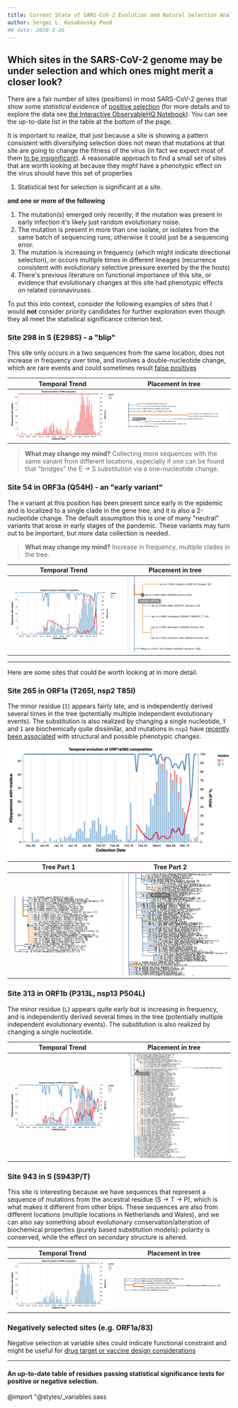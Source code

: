 ```yaml
---
title: Current State of SARS-CoV-2 Evolution and Natural Selection Analysis
author: Sergei L. Kosakovsky Pond
## date: 2020-3-26
---
```


## Which sites in the SARS-CoV-2 genome may be under selection and which ones might merit a closer look?



There are a fair number of sites (positions) in most SARS-CoV-2 genes that show some _statistical_ evidence of [positive selection](https://en.wikipedia.org/wiki/Disruptive_selection) (for more details and to explore the data see [the Interactive ObservableHQ Notebook](https://observablehq.com/@spond/natural-selection-analysis-of-sars-cov-2-covid-19)). You can see the up-to-date list in the table at the bottom of the page. 

It is important to realize, that just because a site is showing a pattern consistent with diversifying selection does not mean that mutations at that site are going to change the fitness of the virus (in fact we expect most of them [to be insignificant](https://academic.oup.com/mbe/article/35/6/1348/4983910)). A reasonable approach to find a small set of sites that are worth looking at because they *might* have a phenotypic effect on the virus should have this set of properties

1. Statistical test for selection is significant at a site. 

**and one or more of the following**

1. The mutation(s) emerged only recently; if the mutation was present in early infection it's likely just random evolutionary noise. 
2. The mutation is present in more than one isolate, or isolates from the same batch of sequencing runs; otherwise it could just be a sequencing error. 
3. The mutation is increasing in frequency (which might indicate directional selection), or occurs multiple times in different lineages (recurrence consistent with evolutionary selective pressure exerted by the the hosts)
4. There's previous literature on functional importance of this site, or evidence that evolutionary changes at this site had phenotypic effects on related coronaviruses. 

To put this into context, consider the following examples of sites that I would **not** consider priority candidates for further exploration even though they all meet the statistical significance criterion test.

### Site 298 in S (E298S) - a "blip"

This site only occurs in a two sequences from the same location, does not increase in frequency over time, and involves a double-nucleotide change, which are rare events and could sometimes result [false positives](https://www.ncbi.nlm.nih.gov/pubmed/29967485)

| Temporal Trend | Placement in tree |
|:--:|:--:|
|![](figures/S298.png)|![](figures/S298-tree.png)|

>**What may change my mind?** Collecting more sequences with the same variant from different locations, especially if one can be found that "bridges" the E → S substitution via a one-nucleotide change. 

### Site 54 in ORF3a (Q54H) - an "early variant"

The `H` variant at this position has been present since early in the epidemic and is localized to a single clade in the gene tree, and it is also a 2-nucleotide change. The default assumption this is one of many "neutral" variants that arose in early stages of the pandemic. These variants may turn out to be important, but more data collection is needed.
 
>**What may change my mind?** Increase in frequency, multiple clades in the tree.
>
| Temporal Trend | Placement in tree |
|:--:|:--:|
|![](figures/ORF3a54.png)|![](figures/ORF3a54-tree.png)|


---

Here are some sites that could be worth looking at in more detail.

### Site 265 in ORF1a (T265I, nsp2 T85I)

The minor residue (`I`) appears fairly late, and is independently derived several times in the tree (potentially multiple independent evolutionary events). The substitution is also realized by changing a single nucleotide, `T` and `I` are biochemically quite dissimilar, and mutations in `nsp2` have [recently been associated](https://onlinelibrary.wiley.com/doi/full/10.1002/jmv.25719) with structural and possible phenotypic changes. 

![](figures/ORF1a265.png)

| Tree Part 1 | Tree Part 2|
|:--:|:--:|
|![](figures/ORF1a265-tree-1.png)|![](figures/ORF1a265-tree-2.png)|


### Site 313 in ORF1b (P313L, nsp13 P504L)

The minor residue (`L`) appears quite early but is increasing in frequency, and is independently derived several times in the tree (potentially multiple independent evolutionary events). The substitution is also realized by changing a single nucleotide.

| Temporal Trend | Placement in tree |
|:--:|:--:|
|![](figures/ORF1b313.png)|![](figures/ORF1b313-tree.png)|

### Site 943 in S (S943P/T)

This site is interesting because we have sequences that represent a sequence of mutations from the ancestral residue (S → T → P), which is what makes it different from other blips. These sequences are also from different locations (multiple locations in Netherlands and Wales), and we can also say something about evolutionary conservation/alteration of biochemical properties (purely based substitution models): polarity is conserved, while the effect on secondary structure is altered. 

| Temporal Trend | Placement in tree |
|:--:|:--:|
|![](figures/S943.png)|![](figures/S943-tree.png)|

### Negatively selected sites (e.g. ORF1a/83)

Negative selection at variable sites could indicate functional constraint and might be useful for [drug target or vaccine design considerations](https://www.ncbi.nlm.nih.gov/pubmed/17508277)

---

#### An up-to-date table of residues passing statistical significance tests for positive or negative selection.



<div id="observablehq-76fe1e78"></div>
<script type="module">
import {Runtime, Inspector} from "https://cdn.jsdelivr.net/npm/@observablehq/runtime@4/dist/runtime.js";
import define from "https://api.observablehq.com/@spond/natural-selection-analysis-of-sars-cov-2-covid-19.js?v=3";
const inspect = Inspector.into("#observablehq-76fe1e78");
(new Runtime).module(define, name => (name === "summary_table") && inspect());
</script>

@import "@styles/_variables.sass


